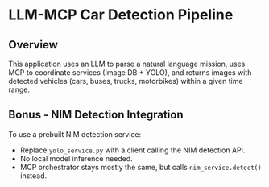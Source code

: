 # LLM-MCP Car Detection Pipeline

## Overview
This application uses an LLM to parse a natural language mission, uses MCP to coordinate services (Image DB + YOLO), and returns images with detected vehicles (cars, buses, trucks, motorbikes) within a given time range.

## Bonus - NIM Detection Integration
To use a prebuilt NIM detection service:
- Replace `yolo_service.py` with a client calling the NIM detection API.
- No local model inference needed.
- MCP orchestrator stays mostly the same, but calls `nim_service.detect()` instead.

